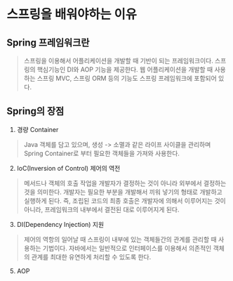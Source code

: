 # 스프링을 배워야하는 이유

## Spring 프레임워크란
> 스프링을 이용해서 어플리케이션을 개발할 때 기반이 되는 프레임워크이다.
> 스프링의 핵심기능인 DI와 AOP 기능을 제공한다. 웹 어플리케이션을 개발할 때 사용하는
> 스프링 MVC, 스프링 ORM 등의 기능도 스프링 프레임워크에 포함되어 있다.
## Spring의 장점

1. 경량 Container
> Java 객체를 담고 있으며, 생성 -> 소멸과 같은 라이프 사이클을 관리하며 Spring Container로 부터 필요한
> 객체들을 가져와 사용한다.
2. IoC(Inversion of Control) 제어의 역전
> 메서드나 객체의 호출 작업을 개발자가 결정하는 것이 아니라 외부에서 결정하는 것을 의미한다.
> 개발자는 필요한 부분을 개발해서 끼워 넣기의 형태로 개발하고 실행하게 된다.
> 즉, 조립된 코드의 최종 호출은 개발자에 의해서 이루어지는 것이 아니라, 프레임워크의 내부에서 결전된 대로
> 이루어지게 된다.
3. DI(Dependency Injection) 지원
> 제어의 역항의 일어날 때 스프링이 내부에 있는 객체들간의 관계를 관리할 때 사용하는 기법이다.
> 자바에서는 일반적으로 인터페이스를 이용해서 의존적인 객체의 관계를 최대한 유연하게 처리할 수 있도록 한다.
5. AOP
> 
